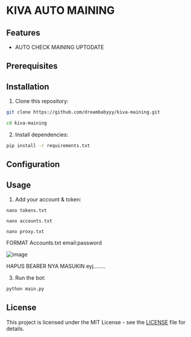 # KIVA AUTO MAINING

## Features

- AUTO CHECK MAINING UPTODATE

## Prerequisites


## Installation

1. Clone this repository:

```bash
git clone https://github.com/dreambabyyy/kiva-maining.git 
```
```bash
cd kiva-maining
```
2. Install dependencies:

```bash
pip install -r requirements.txt
```

## Configuration

## Usage

1. Add your account & token:

```
nano tokens.txt
```
```
nano accounts.txt
```
```
nano proxy.txt
```

FORMAT Accounts.txt
email:password

![image](https://github.com/user-attachments/assets/2e00d2b0-74fd-4be0-866d-ba51e4fb51d4)

HAPUS BEARER NYA MASUKIN eyj........


3. Run the bot:

```bash
python main.py
```


## License

This project is licensed under the MIT License - see the [LICENSE](LICENSE) file for details.
